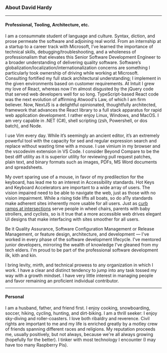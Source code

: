 ### About David Hardy

---

#### Professional, Tooling, Architecture, etc.

I am a consummate student of language and culture. Syntax, diction, and prose permeate the software and adjoining real world. From an internship at a startup to a career track with Microsoft, I’ve learned the importance of technical skills, debugging/troubleshooting, and a wholeness of professionalism that elevates this Senior Software Development Engineer to a broader understanding of delivering quality software. Software’s globalization/localization/internationalization concerns are something I particularly took ownership of driving while working at Microsoft. Consulting fortified my full stack architectural understanding; I implement in the given environments based on customer requirements. At Intuit I grew my love of React, whereas now I'm almost disgusted by the jQuery code that served web developers well for so long. TypeScript-based React code was the next evolution of affirming Atwood's Law, of which I am firm believer. Now, NextJS is a delightful opinionated, thoughtfully architected, framework that advances the React library to a full stack apparatus for rapid web application development. I rather enjoy Linux, Windows, and MacOS. I am very capable in .NET (C#), shell scripting (zsh, Powershell, or dos batch), and Node.

I use Vim every day. While it’s seemingly an ancient editor, it’s an extremely powerful tool with the capacity for sed and regular expression search and replace without wasting time with a mouse. I use vimium in my browser and the vscodevim extension in VS Code. I consider Beyond Compare to be the best diff utility as it is superior utility for reviewing pull request patches, plain text, and binary formats such as images, PDFs, MS Word documents and spreadsheets.

My overt sparing use of a mouse, in favor of my predilection for the keyboard, has lead me to an interest in Accessibility standards. Hot Keys and Keyboard Accelerators are important to a wide array of users. The vision impaired need to be able to navigate the web, just as those with no vision impairment. While a rising tide lifts all boats, so do a11y standards make adherent sites inherently more usable for all users. Just as [curb ramps at intersections](https://www.access-board.gov/ada/guides/chapter-4-ramps-and-curb-ramps/#curb-ramps-at-intersections) serve people in wheel chairs, parents with baby strollers, and cyclists, so is it true that a more accessible web drives elegant UI designs that make interfacing with sites smoother for all users.

Be it Quality Assurance, Software Configuration Management or Release Management, or feature design, architecture, and development — I've worked in every phase of the software development lifecycle. I've mentored junior developers, mirroring the wealth of knowledge I've gleaned from my tech elders. I'm proud to be part of the professional software development ilk, kith and kin.

I bring levity, mirth, and technical prowess to any organization in which I work. I have a clear and distinct tendency to jump into any task tossed my way with a growth mindset. I have very little interest in managing people and favor remaining an proficient individual contributor.

---

#### Personal

I am a husband, father, and friend first. I enjoy cooking, snowboarding, soccer, hiking, cycling, hunting, and dirt-biking. I am a thrill seeker: I enjoy sky-diving and roller-coasters. I love both ribaldry and reverence. Civil rights are important to me and my life is enriched greatly by a motley crew of friends spanning different races and religions. My reputation proceeds me, usually positively, but not always, because we're all always growing (hopefully for the better). I tinker with most technology I encounter (I may have too many Raspberry Pis).
